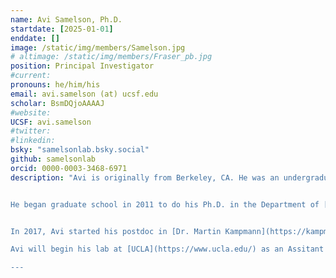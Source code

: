 ```yaml
---
name: Avi Samelson, Ph.D.
startdate: [2025-01-01]
enddate: []
image: /static/img/members/Samelson.jpg
# altimage: /static/img/members/Fraser_pb.jpg
position: Principal Investigator
#current:
pronouns: he/him/his
email: avi.samelson (at) ucsf.edu
scholar: BsmDQjoAAAAJ
#website:
UCSF: avi.samelson
#twitter: 
#linkedin: 
bsky: "samelsonlab.bsky.social"
github: samelsonlab
orcid: 0000-0003-3468-6971
description: "Avi is originally from Berkeley, CA. He was an undergraduate at Northwestern University. During the summers he worked in the lab of [Dr. Tom Alber](http://fraserlab.com/2014/04/04/Tom-Alber/) with [Dr. James Fraser](https://fraserlab.com/) to study how to [access protein conformational ensembles using room temperature x-ray crystallography](https://pubmed.ncbi.nlm.nih.gov/21918110/).


He began graduate school in 2011 to do his Ph.D. in the Department of [Molecular and Cellular Biology at UC Berkeley](http://mcb.berkeley.edu). There, he worked with  [Dr. Susan Marqusee](https://zebra.berkeley.edu/) and created new methods to characterize the [thermodynamics](https://pubmed.ncbi.nlm.nih.gov/27821780/), [kinetics](https://pubmed.ncbi.nlm.nih.gov/32527724/), and [folding trajectories](https://pubmed.ncbi.nlm.nih.gov/29854950/) of ribosome nascent chains.


In 2017, Avi started his postdoc in [Dr. Martin Kampmann](https://kampmannlab.ucsf.edu)'s lab at UCSF in the [Institute for Neurodegenerative Diseases](https://ind.ucsf.edu/). There, he created new technologies for antibody-based genetic modifier screens in differentiated cell types with a focus on understanding how neurons control the protein aggregation trajectory of tau. Avi discovered new principles of tau proteostasis in neurons, including a new tau E3 ubiquitin ligase and a connection between oxidative stress and tau proteasomal (mis)processing. He also led a project that discovered novel regulators of the SARS-CoV-2 host receptor ACE2.

Avi will begin his lab at [UCLA](https://www.ucla.edu/) as an Assitant Professor in the [Department of Neurology](https://www.uclahealth.org/departments/neurology) with a secondary affiliation in [Biological Chemistry](https://biolchem.ucla.edu/). The lab is focused on characterizing protein aggregation trajectories and how cells control those trajectories. 

---
```


